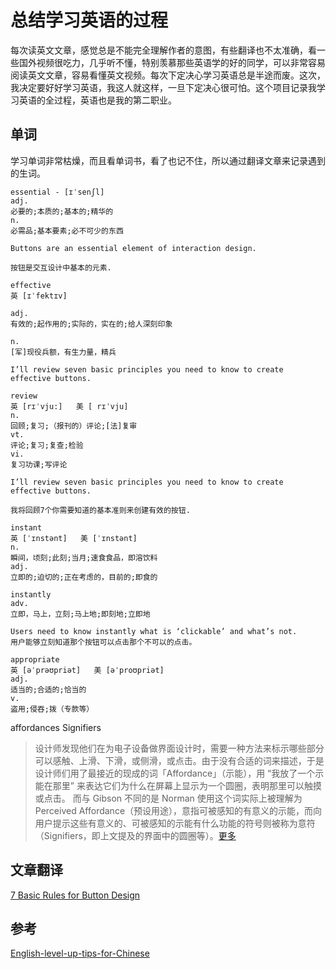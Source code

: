# 总结学习英语的过程

每次读英文文章，感觉总是不能完全理解作者的意图，有些翻译也不太准确，看一些国外视频很吃力，几乎听不懂，特别羡慕那些英语学的好的同学，可以非常容易阅读英文文章，容易看懂英文视频。每次下定决心学习英语总是半途而废。这次，我决定要好好学习英语，我这人就这样，一旦下定决心很可怕。这个项目记录我学习英语的全过程，英语也是我的第二职业。

## 单词

学习单词非常枯燥，而且看单词书，看了也记不住，所以通过翻译文章来记录遇到的生词。

```
essential - [ɪˈsenʃl] 
adj.
必要的;本质的;基本的;精华的
n.
必需品;基本要素;必不可少的东西

Buttons are an essential element of interaction design.

按钮是交互设计中基本的元素.
```

```
effective
英 [ɪˈfektɪv]

adj.
有效的;起作用的;实际的，实在的;给人深刻印象

n.
[军]现役兵额，有生力量，精兵

I’ll review seven basic principles you need to know to create effective buttons.
```

```
review
英 [rɪˈvju:]   美 [ rɪˈvju]  
n.
回顾;复习;（报刊的）评论;[法]复审
vt.
评论;复习;复查;检验
vi.
复习功课;写评论

I’ll review seven basic principles you need to know to create effective buttons.

我将回顾7个你需要知道的基本准则来创建有效的按钮.
```

```
instant
英 [ˈɪnstənt]   美 [ˈɪnstənt]  
n.
瞬间，顷刻;此刻;当月;速食食品，即溶饮料
adj.
立即的;迫切的;正在考虑的，目前的;即食的

instantly
adv.
立即，马上，立刻;马上地;即刻地;立即地

Users need to know instantly what is ‘clickable’ and what’s not.
用户能够立刻知道那个按钮可以点击那个不可以的点击。
```

```
appropriate
英 [əˈprəʊpriət]   美 [əˈproʊpriət]  
adj.
适当的;合适的;恰当的
v.
盗用;侵吞;拨（专款等）
```

affordances
Signifiers

> 设计师发现他们在为电子设备做界面设计时，需要一种方法来标示哪些部分可以感触、上滑、下滑，或侧滑，或点击。由于没有合适的词来描述，于是设计师们用了最接近的现成的词「Affordance」（示能），用 “我放了一个示能在那里” 来表达它们为什么在屏幕上显示为一个圆圈，表明那里可以触摸或点击。
而与 Gibson 不同的是 Norman 使用这个词实际上被理解为 Perceived Affordance（预设用途），意指可被感知的有意义的示能，而向用户提示这些有意义的、可被感知的示能有什么功能的符号则被称为意符（Signifiers，即上文提及的界面中的圆圈等）。[更多](https://www.douban.com/note/647135927/)

## 文章翻译

[7 Basic Rules for Button Design](https://uxplanet.org/7-basic-rules-for-button-design-63dcdf5676b4)


## 参考

[English-level-up-tips-for-Chinese
](https://github.com/byoungd/English-level-up-tips-for-Chinese)
